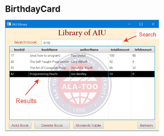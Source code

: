 # BirthdayCard

![alt text](https://github.com/MIA1kl/Final-Project/blob/master/ReadmeImages/2020-12-23_03-17-06.png?raw=true)
